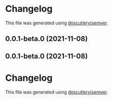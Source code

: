 # Changelog

This file was generated using [@jscutlery/semver](https://github.com/jscutlery/semver).

## 0.0.1-beta.0 (2021-11-08)



## 0.0.1-beta.0 (2021-11-08)



# Changelog

This file was generated using [@jscutlery/semver](https://github.com/jscutlery/semver).
